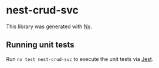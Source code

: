 # nest-crud-svc

This library was generated with [Nx](https://nx.dev).

## Running unit tests

Run `nx test nest-crud-svc` to execute the unit tests via [Jest](https://jestjs.io).
